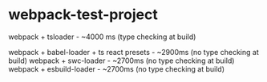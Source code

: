 # webpack-test-project

webpack + tsloader - ~4000 ms (type checking at build)

webpack + babel-loader + ts react presets - ~2900ms (no type checking at build)
webpack + swc-loader - ~2700ms (no type checking at build)
webpack + esbuild-loader - ~2700ms (no type checking at build)
